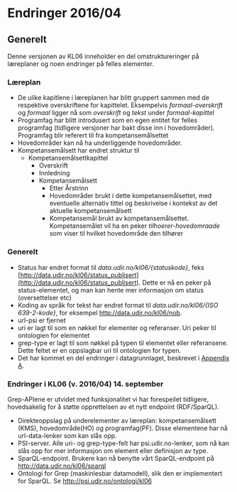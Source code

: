 # Endringer 2016/04

## Generelt

Denne versjonen av KL06 inneholder en del omstruktureringer på læreplaner og noen endringer på felles elementer.


### Læreplan

- De ulike kapitlene i læreplanen har blitt gruppert sammen med de respektive overskriftene for kapittelet. Eksempelvis *formaal-overskrift* og *formaal* ligger nå som *overskrift* og *tekst* under *formaal-kapittel*
- Programfag har blitt introdusert som en egen entitet for felles programfag (tidligere versjoner har bakt disse inn i hovedområder). Programfag blir referert til fra kompetansemålsettet
- Hovedområder kan nå ha underliggende hovedområder.
- Kompetansemålsett har endret struktur til
  - Kompetansemålsettkapittel
    - Overskrift
    - Innledning
    - Kompetansemålsett
      - Etter Årstrinn
      - Hovedområder brukt i dette kompetansemålsettet, med eventuelle alternativ tittel og beskrivelse i kontekst av det aktuelle kompetansemålsett
      - Kompetansemål brukt av kompetansemålsettet. Kompetansemålet vil ha en peker *tilhoerer-hovedomraade* som viser til hvilket hovedområde den tilhører

### Generelt

- Status har endret format til *data.udir.no/kl06/{statuskode}*, feks [http://data.udir.no/kl06/status_publisert](http://data.udir.no/kl06/status_publisert). Dette er nå en peker på status-elementet, og man kan hente mer informasjon om status (oversettelser etc)
- Koding av språk for tekst har endret format til *data.udir.no/kl06/{ISO 639-2-kode}*, for eksempel http://data.udir.no/kl06/nob.
- url-psi er fjernet
- uri er lagt til som en nøkkel for elementer og referanser. Uri peker til ontologien for elementet
- grep-type er lagt til som nøkkel på typen til elementet eller referansene. Dette feltet er en oppslagbar uri til ontologien for typen.
- Det har kommet en del endringer i datagrunnlaget, beskrevet i [Appendix A](../appendix_a.html).

### Endringer i KL06 (v. 2016/04) 14. september
Grep-APIene er utvidet med funksjonalitet vi har forespeilet tidligere, hovedsakelig for å støtte opprettelsen av et nytt endpoint (RDF/SparQL).
-	Direkteoppslag på underelementer av læreplan: kompetansemålsett (KMS), hovedområde(HO) og programfag(PF). Disse elementene har nå url-data-lenker som kan slås opp.
-	PSI-server. Alle uri- og grep-type-felt har psi.udir.no-lenker, som nå kan slås opp for mer informasjon om element eller definisjon av type.
-	SparQL-endpoint. Brukere kan nå benytte vårt SparQL-endpoint på http://data.udir.no/kl06/sparql
- Ontologi for Grep (maskinlesbar datamodell), slik den er implementert for SparQL. Se http://psi.udir.no/ontologi/kl06 
